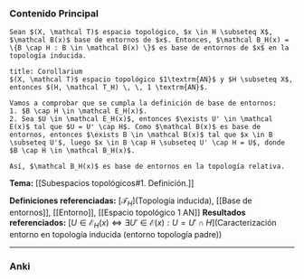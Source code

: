 ### Contenido Principal

```ad-proposition
Sean $(X, \mathcal T)$ espacio topológico, $x \in H \subseteq X$, $\mathcal B(x)$ base de entornos de $x$. Entonces, $\mathcal B_H(x) = \{B \cap H : B \in \mathcal B(x) \}$ es base de entornos de $x$ en la topología inducida.
```

```ad-note
title: Corollarium
$(X, \mathcal T)$ espacio topológico $1\textrm{AN}$ y $H \subseteq X$, entonces $(H, \mathcal T_H) \, \, 1 \textrm{AN}$.
```

```ad-proof
Vamos a comprobar que se cumpla la definición de base de entornos:
1. $B \cap H \in \mathcal E_H(x)$.
2. Sea $U \in \mathcal E_H(x)$, entonces $\exists U' \in \mathcal E(x)$ tal que $U = U' \cap H$. Como $\mathcal B(x)$ es base de entornos, entonces $\exists B \in \mathcal B(x)$ tal que $x \in B \subseteq U'$, luego $x \in B \cap H \subseteq U' \cap H = U$, donde $B \cap H \in \mathcal B_H(x)$. 

Así, $\mathcal B_H(x)$ es base de entornos en la topología relativa.
```

**Tema:** [[Subespacios topológicos#1. Definición.]]

**Definiciones referenciadas:** [$\mathcal T_H$](Topología inducida), [[Base de entornos]], [[Entorno]], [[Espacio topológico 1 AN]]
**Resultados referenciados:** [$U \in \mathcal E_H(x) \iff \exists U' \in \mathcal E(x) : U = U' \cap H$](Caracterización entorno en topología inducida (entorno topología padre))

---
### Anki
